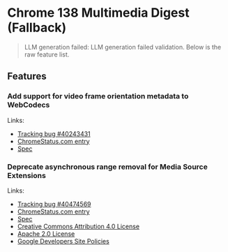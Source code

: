 # Chrome 138 Multimedia Digest (Fallback)
> LLM generation failed: LLM generation failed validation. Below is the raw feature list.

## Features

### Add support for video frame orientation metadata to WebCodecs
Links:
- [Tracking bug #40243431](https://bugs.chromium.org/p/chromium/issues/detail?id=40243431)
- [ChromeStatus.com entry](https://chromestatus.com/feature/5098495055380480)
- [Spec](https://w3c.github.io/webcodecs/#videoframe-interface)

### Deprecate asynchronous range removal for Media Source Extensions
Links:
- [Tracking bug #40474569](https://bugs.chromium.org/p/chromium/issues/detail?id=40474569)
- [ChromeStatus.com entry](https://chromestatus.com/feature/5073717525970944)
- [Spec](https://w3c.github.io/media-source/#dom-sourcebuffer-abort)
- [Creative Commons Attribution 4.0 License](https://creativecommons.org/licenses/by/4.0/)
- [Apache 2.0 License](https://www.apache.org/licenses/LICENSE-2.0)
- [Google Developers Site Policies](https://developers.google.com/site-policies)